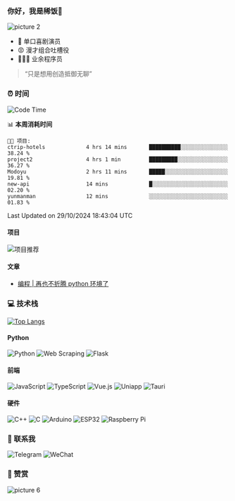 ### 你好，我是稀饭👋

![picture 2](https://storage.xifan.fun/ae34e817d58cfc941f8ffbf576e80f5dead9b776840694d29f3c16e16eef252b.png)  


- 🎤 单口喜剧演员
- 😡 漫才组合吐槽役
- 🧑🏻‍💻 业余程序员  

> “只是想用创造抵御无聊”

### ⏰ 时间

<!--START_SECTION:waka-->
![Code Time](http://img.shields.io/badge/Code%20Time-3%2C343%20hrs%2022%20mins-blue)

📊 **本周消耗时间** 

```text
🐱‍💻 项目: 
ctrip-hotels             4 hrs 14 mins       ██████████░░░░░░░░░░░░░░░   38.24 % 
project2                 4 hrs 1 min         █████████░░░░░░░░░░░░░░░░   36.27 % 
Modoyu                   2 hrs 11 mins       █████░░░░░░░░░░░░░░░░░░░░   19.81 % 
new-api                  14 mins             █░░░░░░░░░░░░░░░░░░░░░░░░   02.20 % 
yunmanman                12 mins             ░░░░░░░░░░░░░░░░░░░░░░░░░   01.83 % 
```


 Last Updated on 29/10/2024 18:43:04 UTC
<!--END_SECTION:waka-->

#### 项目

![项目推荐](https://github-contributor-stats.vercel.app/api?username=xifan2333&limit=5&theme=transparent&combine_all_yearly_contributions=true?count_private=true?locale=cn)

#### 文章

<!-- BLOG-POST-LIST:START -->
- [编程 | 再也不折腾 python 环境了](https://xifan2333.github.io/post/bian-cheng-%20-%20-zai-ye-bu-zhe-teng-%20python%20-huan-jing-le.html)
<!-- BLOG-POST-LIST:END -->

### 💻 技术栈

[![Top Langs](https://github-readme-stats.vercel.app/api/top-langs/?username=anuraghazra&layout=compact)](https://github.com/anuraghazra/github-readme-stats?locale=cn)

#### Python

![Python](https://img.shields.io/badge/python-3670A0?style=for-the-badge&logo=python&logoColor=ffdd54) ![Web Scraping](https://img.shields.io/badge/web%20scraping-3670A0?style=for-the-badge&logo=python&logoColor=white) ![Flask](https://img.shields.io/badge/flask-%23000.svg?style=for-the-badge&logo=flask&logoColor=white)

#### 前端

![JavaScript](https://img.shields.io/badge/javascript-%23323330.svg?style=for-the-badge&logo=javascript&logoColor=%23F7DF1E) ![TypeScript](https://img.shields.io/badge/typescript-%23007ACC.svg?style=for-the-badge&logo=typescript&logoColor=white) ![Vue.js](https://img.shields.io/badge/vue.js-%2335495e.svg?style=for-the-badge&logo=vuedotjs&logoColor=%234FC08D) ![Uniapp](https://img.shields.io/badge/uniapp-%2335495e.svg?style=for-the-badge&logo=uniapp&logoColor=white) ![Tauri](https://img.shields.io/badge/tauri-%2324C8DB.svg?style=for-the-badge&logo=tauri&logoColor=%23FFFFFF)

#### 硬件

![C++](https://img.shields.io/badge/c++-%2300599C.svg?style=for-the-badge&logo=c%2B%2B&logoColor=white) ![C](https://img.shields.io/badge/c-%2300599C.svg?style=for-the-badge&logo=c&logoColor=white) ![Arduino](https://img.shields.io/badge/Arduino-00979D?style=for-the-badge&logo=Arduino&logoColor=white) ![ESP32](https://img.shields.io/badge/ESP32-%230071C3.svg?style=for-the-badge&logo=esp32&logoColor=white) ![Raspberry Pi](https://img.shields.io/badge/raspberry%20pi-C51A4A?style=for-the-badge&logo=raspberry-pi&logoColor=white)

### 💬 联系我

![Telegram](https://img.shields.io/badge/telegram-xifan--telegram-2CA5E0?style=flat-square&logo=telegram&logoColor=white) ![WeChat](https://img.shields.io/badge/wechat-xifan--backup-07C160?style=flat-square&logo=wechat&logoColor=white)

### 💖 赞赏

![picture 6](https://storage.xifan.fun/575aab094474e34e0aeb5de43c9876f5079d1a9fc421c8cd7afeba02e51f38ce.png)  
